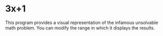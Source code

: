 # 3x+1
This program provides a visual representation of the infamous unsolvable math problem.
You can modify the range in which it displays the results.
